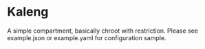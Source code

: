 # Kaleng
A simple compartment, basically chroot with restriction. Please see example.json or example.yaml for configuration sample.
